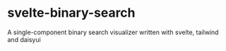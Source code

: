 # svelte-binary-search

A single-component binary search visualizer written with svelte, tailwind and daisyui
